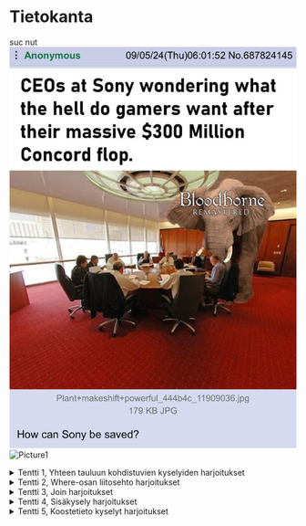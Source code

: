 # Tietokanta
suc nut
![alt](https://github.com/AverageKasper/Tietokanta/blob/main/Pirat_Nation-1831723969499787363-01.jpg)
![Picture1](https://github.com/user-attachments/assets/6b3345d9-53be-43c1-b0b0-a4c30bebb0c6)

<details>
<summary> Tentti 1, Yhteen tauluun kohdistuvien kyselyiden harjoitukset</summary>
  
### 1
select * from goal;
  
![Screenshot 2024-09-16 130633](https://github.com/user-attachments/assets/b419320c-bfad-41d6-af84-42ee717390b8)

### 2
select name, type <br>
from airport <br>
where iso_country = "FI";

![Screenshot 2024-09-16 115340](https://github.com/user-attachments/assets/9175f0be-4fc4-4d2a-904e-28e4c46ab607)

### 3
select name <br>
from airport <br>
where iso_country <br>
like '%FI%' order by name asc;

![image](https://github.com/user-attachments/assets/a83ddf3b-08e0-4f47-aec5-c11c1c307016)

### 4
select name,type <br>
from airport <br>
where iso_country = 'FI' <br>
order by type , name;

![image](https://github.com/user-attachments/assets/7a345703-b68c-4219-8f27-36379e05a737)

### 5
select name <br>
from country <br>
where name like "F%";

![image](https://github.com/user-attachments/assets/4b3f1a3d-30cc-4c28-beee-6cda8cb9653c)

### 6
select name <br>
from country <br>
where name like "%f%";

![image](https://github.com/user-attachments/assets/df8ad6f4-5cc8-4324-bc7c-399b798eac9e)

### 7
select location <br>
from game <br>
where screen_name like "Vesa";

![image](https://github.com/user-attachments/assets/885e3049-3da6-47b3-ac1a-e2e3e5640994)

### 8
select co2_consumed <br>
from game <br>
where screen_name like "Ilkka";

![image](https://github.com/user-attachments/assets/b4e41208-040f-4a1f-9a12-404c1cbf6abf)

### 9
select distinct co2_budget <br>
from game;

![image](https://github.com/user-attachments/assets/9cebbcc3-09b1-439e-bb8c-42aa0c496a8a)

</details>

<details>
<summary> Tentti 2, Where-osan liitosehto harjoitukset</summary>

### 1
select country.name as "country name", airport.name as "airport name" <br>
from country, airport <br>
where country.name = "Iceland" <br>
and airport.iso_country = country.iso_country;

![image](https://github.com/user-attachments/assets/92664947-9985-4e55-82d5-cc461b0a9e6e)

### 2
select airport.name as "airport name" <br>
from airport, country <br>
where country.name = "France" <br>
and airport.iso_country = country.iso_country <br>
and airport.type = "large_airport";

![image](https://github.com/user-attachments/assets/68f856de-2bd6-49b9-a3aa-18a2089ea303)

### 3
select country.name as country_name, airport.name as airport_name <br>
from country, airport <br>
where country.continent = "AN" <br>
and airport.iso_country = country.iso_country;

![image](https://github.com/user-attachments/assets/c62ac0cb-1e96-4695-a6c6-dd5f46146c87)

### 4
select airport.elevation_ft <br>
from airport, game <br>
where game.screen_name = "Heini" <br>
and airport.ident = game.location;

![image](https://github.com/user-attachments/assets/5f9f1696-0d8a-4555-b743-176ded6d0660)

### 5
select airport.elevation_ft * 0.3048 as elevation_m <br>
from airport, game <br>
where game.screen_name = "Heini" <br>
and airport.ident = game.location;

![image](https://github.com/user-attachments/assets/7b19a3e0-1203-4522-a8f5-45db43095041)

### 6
select airport.name <br>
from airport, game <br>
where game.screen_name = "Ilkka" <br>
and game.location = airport.ident;

![image](https://github.com/user-attachments/assets/9c0e73d8-a532-4122-86ae-772cf8cdd48d)

### 7
select country.name <br>
from airport, game, country <br>
where game.screen_name = "Ilkka" <br>
and game.location = airport.ident <br>
and airport.iso_country = country.iso_country;

![image](https://github.com/user-attachments/assets/bf7595f8-8df5-4484-88ed-fdcbfde2431b)

### 8
select goal.name <br>
from goal, goal_reached, game <br>
where game.screen_name = "Heini" <br>
and game.id = goal_reached.game_id <br>
and goal_reached.goal_id = goal.id;

![image](https://github.com/user-attachments/assets/7662f587-0bf2-45f3-88be-ad195391b958)

### 9
select airport.name <br>
from airport, game, goal_reached, goal <br>
where game.location = airport.ident <br>
and goal_reached.game_id = game.id <br>
and goal_reached.goal_id = goal.id <br>
and game.screen_name = "Ilkka" <br>
and goal.name = "CLOUDS";

![image](https://github.com/user-attachments/assets/c675aed9-a8c7-4279-ac2b-9c6753403c16)

### 10
select country.name <br>
from airport, game, goal_reached, goal, country <br>
where game.location = airport.ident <br>
and goal_reached.game_id = game.id <br>
and goal_reached.goal_id = goal.id <br>
and airport.iso_country = country.iso_country <br>
and game.screen_name = "Ilkka" <br>
and goal.name = "CLOUDS";

![image](https://github.com/user-attachments/assets/6b8cb32f-d5f9-40fc-974b-a7292924095e)

</details>
<details>
<summary>Tentti 3, Join harjoitukset</summary>

### 1
select country.name as "country name", airport.name as "airport name" <br>
from airport <br>
inner join country on country.iso_country = airport.iso_country <br>
where airport.scheduled_service = "yes" <br>
and country.name = "Finland";

![image](https://github.com/user-attachments/assets/e9505386-f7dd-4584-8c41-beed02909e82)

### 2
select game.screen_name, airport.name <br>
from airport <br>
inner join game on game.location = airport.ident; 

![image](https://github.com/user-attachments/assets/fa56350b-6b1d-4924-a85c-4f00b282a11f)

### 3
select game.screen_name, country.name <br>
from country <br>
inner join airport on airport.iso_country = country.iso_country <br>
inner join game on game.location = airport.ident;

![image](https://github.com/user-attachments/assets/5e2bc227-9479-487b-86b9-9df7ceccd685)

### 4
select airport.name, game.screen_name <br>
from airport <br>
left join game on game.location = airport.ident <br>
where airport.name like "%Hels%"; 

![image](https://github.com/user-attachments/assets/8891665f-9eed-4813-bd75-7e5d98dc9874)

### 5
select goal.name, game.screen_name <br>
from goal <br>
left join goal_reached on goal_reached.goal_id = goal.id <br>
left join game on game.id = goal_reached.game_id;

![image](https://github.com/user-attachments/assets/b663a785-5945-4de5-bedb-b958096de7dd)

</details>

<details>
<summary>Tentti 4, Sisäkysely harjoitukset</summary>

### 1
select name 
from country <br>
where iso_country in( <br>
	select iso_country <br>
	from airport <br>
	where name like "Satsuma%" <br>
	);

![image](https://github.com/user-attachments/assets/3dd2e7a6-7b36-4f77-8660-20432c1a5897)

### 2
select name <br>
from airport <br>
where iso_country in( <br>
	select iso_country <br>
	from country <br>
	where name = "Monaco" <br>
	);

![image](https://github.com/user-attachments/assets/d4bf2b84-6bda-4a83-9e32-37d51de39dc1)

### 3
select screen_name <br>
from game <br>
where id in( <br>
	select game_id <br>
	from goal_reached <br>
	where goal_id in( <br>
		select id <br>
		from goal <br>
		where name = "CLOUDS" <br>
		) <br>
	);

![image](https://github.com/user-attachments/assets/caee9529-c0e2-437a-a863-3faa9cf63908)

### 4
select name <br>
from country <br>
where iso_country not in( <br>
	select iso_country <br>
	from airport <br>
	where name like "%" <br>
	);

![image](https://github.com/user-attachments/assets/784fc59f-d267-4b7c-8ad4-0032c0eed8b3)

### 5
select name <br>
from goal <br>
where id not in( <br>
	select goal_id <br>
	from goal_reached <br>
	where game_id in ( <br>
		select id <br>
		from game <br>
		where screen_name = "Heini" <br>
		) <br>
	);

![image](https://github.com/user-attachments/assets/1474fba2-0ddc-4406-a189-ed1f748ce040)

</details>

<details>
<summary>Tentti 5, Koostetieto kyselyt harjoitukset</summary>

### 1
select max(elevation_ft)
from airport;

![image](https://github.com/user-attachments/assets/3aa705bc-e1ba-46a4-9f0e-7aebbce9def6)

### 2
select distinct continent, count(*)
from country
group by continent;

![image](https://github.com/user-attachments/assets/a1aab61b-38c2-4a6e-a187-e1c52fa9c98f)

### 3
select screen_name, count(*)
from game
inner join goal_reached on game_id = game.id
inner join goal on goal.id = goal_reached.goal_id
group by screen_name;

![image](https://github.com/user-attachments/assets/813bacc3-97bf-45d7-a969-dc40527e2c40)

### 4
select screen_name
from game
where co2_consumed in (
	select min(co2_consumed)
	from game
	);

![image](https://github.com/user-attachments/assets/1a1d29ac-601f-4f02-829d-ef1245257ca5)























### 10
select name 
from airport 
where latitude_deg = (
	select min(latitude_deg) 
	from airport);

![image](https://github.com/user-attachments/assets/b714b1d8-d2a7-410a-86b3-8a256565643a)

</details>
